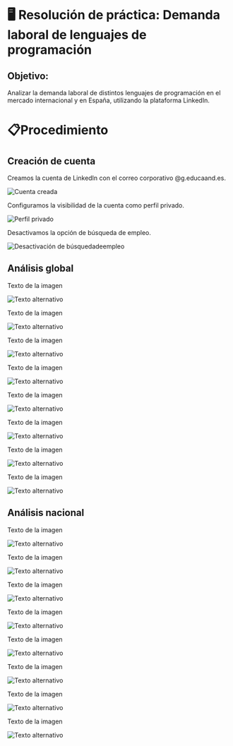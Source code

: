 # 🖥️ Resolución de práctica: Demanda laboral de lenguajes de programación  

## Objetivo:  
  
Analizar la demanda laboral de distintos lenguajes de programación en el mercado internacional y en España, utilizando la plataforma LinkedIn.

# 📋​Procedimiento
## Creación de cuenta  
  Creamos la cuenta de LinkedIn con el correo corporativo @g.educaand.es.
  
  ![Cuenta creada](../img/Capture_0.png)

  Configuramos la visibilidad de la cuenta como perfil privado.
  
  ![Perfil privado](../img/Capture_1.png)

  Desactivamos la opción de búsqueda de empleo.
  
  ![Desactivación de búsquedadeempleo](../img/Capture_2.png)
  
## Análisis global
  Texto de la imagen

  ![Texto alternativo](../img/)
  
  Texto de la imagen

  ![Texto alternativo](../img/)
  
  Texto de la imagen

  ![Texto alternativo](../img/)
  
  Texto de la imagen

  ![Texto alternativo](../img/)
  
  Texto de la imagen

  ![Texto alternativo](../img/)
  
  Texto de la imagen

  ![Texto alternativo](../img/)
  
  Texto de la imagen

  ![Texto alternativo](../img/)
  
  Texto de la imagen

  ![Texto alternativo](../img/)
  
## Análisis nacional
  Texto de la imagen

  ![Texto alternativo](../img/)
  
  Texto de la imagen

  ![Texto alternativo](../img/)
  
  Texto de la imagen

  ![Texto alternativo](../img/)
  
  Texto de la imagen

  ![Texto alternativo](../img/)
  
  Texto de la imagen

  ![Texto alternativo](../img/)
  
  Texto de la imagen

  ![Texto alternativo](../img/)
  
  Texto de la imagen

  ![Texto alternativo](../img/)
  
  Texto de la imagen

  ![Texto alternativo](../img/)

